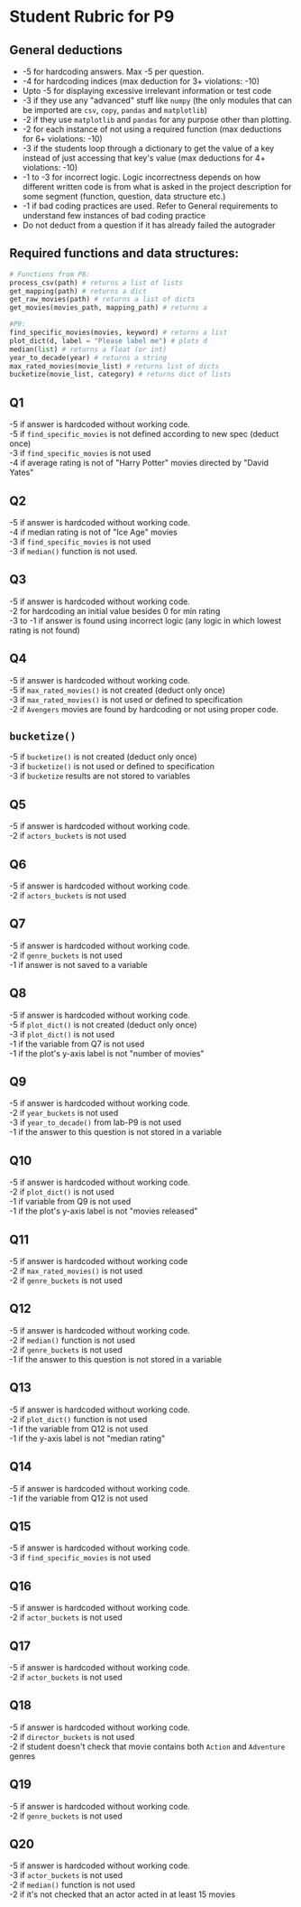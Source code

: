 # Student Rubric for P9

## General deductions
- -5 for hardcoding answers. Max -5 per question.   
- -4 for hardcoding indices (max deduction for 3+ violations: -10)  
- Upto -5 for displaying excessive irrelevant information or test code  
- -3 if they use any "advanced" stuff like `numpy` (the only modules that can be imported are `csv`, `copy`, `pandas` and `matplotlib`)   
- -2 if they use `matplotlib` and `pandas` for any purpose other than plotting. 
- -2 for each instance of not using a required function (max deductions for 6+ violations: -10)   
- -3 if the students loop through a dictionary to get the value of a key instead of just accessing that key's value (max deductions for 4+ violations: -10)  
- -1 to -3 for incorrect logic. Logic incorrectness depends on how different written code is from what is asked in the project description for some segment (function, question, data structure etc.)   
- -1 if bad coding practices are used. Refer to General requirements to understand few instances of bad coding practice
- Do not deduct from a question if it has already failed the autograder   

## Required functions and data structures:      
```python
# Functions from P8:
process_csv(path) # returns a list of lists
get_mapping(path) # returns a dict
get_raw_movies(path) # returns a list of dicts
get_movies(movies_path, mapping_path) # returns a

#P9:
find_specific_movies(movies, keyword) # returns a list
plot_dict(d, label = "Please label me") # plots d  
median(list) # returns a float (or int) 
year_to_decade(year) # returns a string 
max_rated_movies(movie_list) # returns list of dicts  
bucketize(movie_list, category) # returns dict of lists 
```

## Q1       
-5 if answer is hardcoded without working code.  
-5 if `find_specific_movies` is not defined according to new spec (deduct once)  \
-3 if `find_specific_movies` is not used  
-4 if average rating is not of "Harry Potter" movies directed by "David Yates"  

## Q2
-5 if answer is hardcoded without working code.  
-4 if median rating is not of "Ice Age" movies  
-3 if `find_specific_movies` is not used  
-3 if `median()` function is not used.  

## Q3
-5 if answer is hardcoded without working code.  
-2 for hardcoding an initial value besides 0 for min rating  
-3 to -1 if answer is found using incorrect logic (any logic in which lowest rating is not found) 

## Q4
-5 if answer is hardcoded without working code.  
-5 if `max_rated_movies()` is not created (deduct only once)   
-3 if `max_rated_movies()` is not used or defined to specification  
-2 if `Avengers` movies are found by hardcoding or not using proper code.   

## `bucketize()`
-5 if `bucketize()` is not created (deduct only once)   
-3 if `bucketize()` is not used or defined to specification  
-3 if `bucketize` results are not stored to variables  

## Q5
-5 if answer is hardcoded without working code.   
-2 if `actors_buckets` is not used  

## Q6
-5 if answer is hardcoded without working code.   
-2 if `actors_buckets` is not used  

## Q7
-5 if answer is hardcoded without working code.   
-2 if `genre_buckets` is not used  
-1 if answer is not saved to a variable  

## Q8
-5 if answer is hardcoded without working code.   
-5 if `plot_dict()` is not created (deduct only once)  
-3 if `plot_dict()` is not used    
-1 if the variable from Q7 is not used  
-1 if the plot's y-axis label is not "number of movies"  

## Q9
-5 if answer is hardcoded without working code.     
-2 if `year_buckets` is not used     
-3 if `year_to_decade()` from lab-P9 is not used    
-1 if the answer to this question is not stored in a variable   

## Q10
-5 if answer is hardcoded without working code.     
-2 if `plot_dict()` is not used       
-1 if variable from Q9 is not used        
-1 if the plot's y-axis label is not "movies released"  

## Q11
-5 if answer is hardcoded without working code    
-2 if `max_rated_movies()` is not used      
-2 if `genre_buckets` is not used     

## Q12
-5 if answer is hardcoded without working code.         
-2 if `median()` function is not used         
-2 if `genre_buckets` is not used     
-1 if the answer to this question is not stored in a variable       

## Q13
-5 if answer is hardcoded without working code.         
-2 if `plot_dict()` function is not used            
-1 if the variable from Q12 is not used       
-1 if the y-axis label is not "median rating"     

## Q14
-5 if answer is hardcoded without working code.    
-1 if the variable from Q12 is not used       

## Q15
-5 if answer is hardcoded without working code.    
-3 if `find_specific_movies` is not used  

## Q16
-5 if answer is hardcoded without working code.     
-2 if `actor_buckets` is not used   

## Q17
-5 if answer is hardcoded without working code.         
-2 if `actor_buckets` is not used   

## Q18
-5 if answer is hardcoded without working code.         
-2 if `director_buckets` is not used  
-2 if student doesn't check that movie contains both `Action` and `Adventure` genres      

## Q19
-5 if answer is hardcoded without working code.         
-2 if `genre_buckets` is not used  
    
## Q20
-5 if answer is hardcoded without working code.         
-3 if `actor_buckets` is not used  
-2 if `median()` function is not used  
-2 if it's not checked that an actor acted in at least 15 movies      


